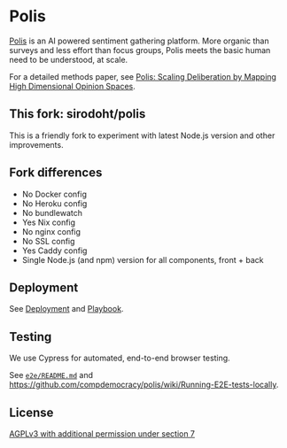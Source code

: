 # Polis

[Polis](https://pol.is/) is an AI powered sentiment gathering platform. More
organic than surveys and less effort than focus groups, Polis meets the basic
human need to be understood, at scale.

For a detailed methods paper, see
[Polis: Scaling Deliberation by Mapping High Dimensional Opinion Spaces][methods-paper].

[methods-paper]: https://www.e-revistes.uji.es/index.php/recerca/article/view/5516/6558

## This fork: sirodoht/polis

This is a friendly fork to experiment with latest Node.js version and other
improvements.

## Fork differences

* No Docker config
* No Heroku config
* No bundlewatch
* Yes Nix config
* No nginx config
* No SSL config
* Yes Caddy config
* Single Node.js (and npm) version for all components, front + back

## Deployment

See [Deployment](/docs/deployment.md) and [Playbook](/docs/playbook.md).

## Testing

We use Cypress for automated, end-to-end browser testing.

See [`e2e/README.md`](/e2e/README.md) and
https://github.com/compdemocracy/polis/wiki/Running-E2E-tests-locally.

## License

[AGPLv3 with additional permission under section 7](/LICENSE)
